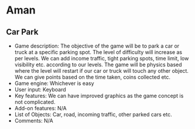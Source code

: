 # Aman

## Car Park

* Game description: The objective of the game will be to park a car or truck at a specific parking spot. The level of difficulty will increase as per levels. We can add income traffic, tight parking spots, time limit, low visibility etc. according to our levels. The game will be physics based where the level will restart if our car or truck will touch any other object. We can give points based on the time taken, coins collected etc.
* Game engine: Whichever is easy
* User input: Keyboard
* Key features: We can have improved graphics as the game concept is not complicated.
* Add-on features: N/A
* List of Objects: Car, road, incoming traffic, other parked cars etc.
* Comments: N/A

